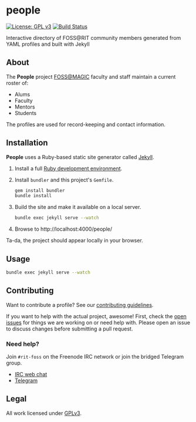 people
======

[![License: GPL v3](https://img.shields.io/badge/License-GPL%20v3-blue.svg)](https://www.gnu.org/licenses/gpl-3.0)
[![Build Status](https://travis-ci.org/FOSSRIT/people.svg?branch=master)](https://travis-ci.org/FOSSRIT/people)

Interactive directory of FOSS@RIT community members generated from YAML profiles and built with Jekyll


## About

The **People** project [FOSS@MAGIC](https://fossrit.github.io "Free and Open Source Software at RIT") faculty and staff maintain a current roster of:

* Alums
* Faculty
* Mentors
* Students

The profiles are used for record-keeping and contact information.


## Installation

**People** uses a Ruby-based static site generator called [Jekyll](https://jekyllrb.com/).

1. Install a full [Ruby development environment](https://www.ruby-lang.org/en/documentation/installation/).
1. Install `bundler` and this project's `Gemfile`.

    ```bash
    gem install bundler
    bundle install
    ```

1. Build the site and make it available on a local server.

    ```bash
    bundle exec jekyll serve --watch
    ```

1. Browse to http://localhost:4000/people/

Ta-da, the project should appear locally in your browser.


## Usage

```bash
bundle exec jekyll serve --watch
```


## Contributing

Want to contribute a profile?
See our [contributing guidelines](https://github.com/FOSSRIT/foss-profiles/blob/master/.github/CONTRIBUTING.md "How to contribute a new FOSS profile").

If you want to help with the actual project, awesome!
First, check the [open issues](https://github.com/FOSSRIT/people/issues) for things we are working on or need help with.
Please open an issue to discuss changes before submitting a pull request.

### Need help?

Join `#rit-foss` on the Freenode IRC network or join the bridged Telegram group.

* [IRC web chat](https://webchat.freenode.net/#rit-foss-admin "FOSS@RIT Tech Team on Freenode IRC")
* [Telegram](https://t.me/fossrit_techteam "FOSS@RIT Tech Team on Telegram")


## Legal

All work licensed under [GPLv3](https://www.gnu.org/licenses/gpl-3.0.en.html).

